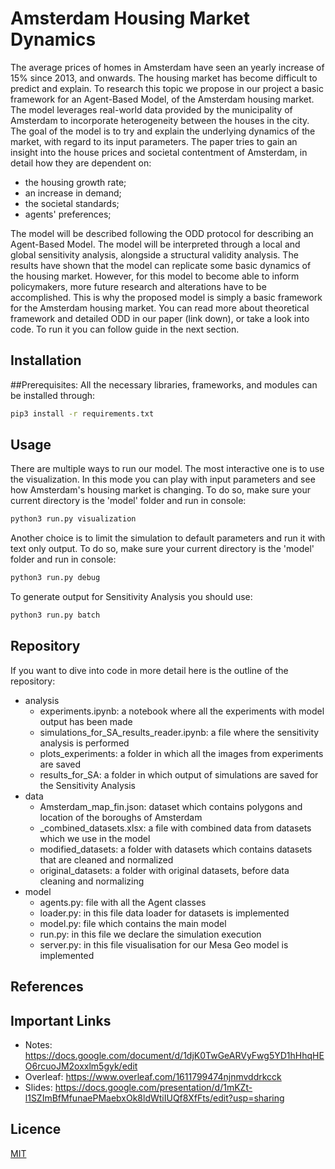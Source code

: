 # Amsterdam Housing Market Dynamics

The average prices of homes in Amsterdam have seen an yearly increase of 15\% since 2013, and onwards. The housing market has become difficult to predict and explain. To research this topic we propose in our project a basic framework for an Agent-Based Model, of the Amsterdam housing market. The model leverages real-world data provided by the municipality of Amsterdam to incorporate heterogeneity between the houses in the city. The goal of the model is to try and explain the underlying dynamics of the market, with regard to its input parameters.
The paper tries to gain an insight into the house prices and societal contentment of Amsterdam, in detail how they are dependent on:
- the housing growth rate;
- an increase in demand;
- the societal standards;
- agents' preferences; 

The model will be described following the ODD protocol for describing an Agent-Based Model. The model will be interpreted through a local and global sensitivity analysis, alongside a structural validity analysis. The results have shown that the model can replicate some basic dynamics of the housing market. However, for this model to become able to inform policymakers, more future research and alterations have to be accomplished. This is why the proposed model is simply a basic framework for the Amsterdam housing market.
You can read more about theoretical framework and detailed ODD in our paper (link down), or take a look into code. To run it you can follow guide in the next section.

## Installation

##Prerequisites:
All the necessary libraries, frameworks, and modules can be installed through:

```bash
pip3 install -r requirements.txt
```

## Usage
There are multiple ways to run our model. The most interactive one is to use the visualization. In this mode you can play with input parameters and see how Amsterdam's housing market is changing. To do so, make sure your current directory is the 'model' folder and run in console:

```bash
python3 run.py visualization
```

Another choice is to limit the simulation to default parameters and run it with text only output. To do so, make sure your current directory is the 'model' folder and run in console:

```bash
python3 run.py debug
```

To generate output for Sensitivity Analysis you should use:

```bash
python3 run.py batch
```

## Repository
If you want to dive into code in more detail here is the outline of the repository:

* analysis
    * experiments.ipynb: a notebook where all the experiments with model output has been made
    * simulations_for_SA_results_reader.ipynb: a file where the sensitivity analysis is performed
    * plots_experiments: a folder in which all the images from experiments are saved
    * results_for_SA: a folder in which output of simulations are saved for the Sensitivity Analysis
* data
    * Amsterdam_map_fin.json: dataset which contains polygons and location of the boroughs of Amsterdam
    * _combined_datasets.xlsx: a file with combined data from datasets which we use in the model
    * modified_datasets: a folder with datasets which contains datasets that are cleaned and normalized
    * original_datasets: a folder with original datasets, before data cleaning and normalizing
* model
    * agents.py: file with all the Agent classes
    * loader.py: in this file data loader for datasets is implemented
    * model.py: file which contains the main model
    * run.py: in this file we declare the simulation execution
    * server.py: in this file visualisation for our Mesa Geo model is implemented

## References

## Important Links
- Notes: https://docs.google.com/document/d/1djK0TwGeARVyFwg5YD1hHhqHEO6rcuoJM2oxxlm5gyk/edit
- Overleaf: https://www.overleaf.com/1611799474njnmvddrkcck
- Slides: https://docs.google.com/presentation/d/1mKZt-l1SZImBfMfunaePMaebxOk8ldWtiIUQf8XfFts/edit?usp=sharing

## Licence
[MIT](https://choosealicense.com/licenses/mit/)
